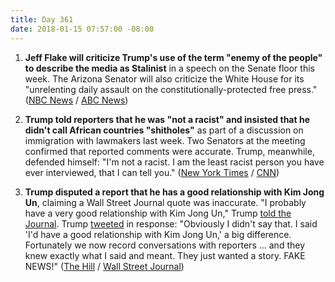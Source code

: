 ```yaml
---
title: Day 361
date: 2018-01-15 07:57:00 -08:00
---
```


1. **Jeff Flake will criticize Trump's use of the term "enemy of the people" to describe the media as Stalinist** in a speech on the Senate floor this week. The Arizona Senator will also criticize the White House for its "unrelenting daily assault on the constitutionally-protected free press." ([NBC News](https://www.nbcnews.com/politics/congress/flake-denounce-trump-media-attacks-stalinist-senate-speech-n837556) / [ABC News](http://abcnews.go.com/Politics/trump-stalin-enemy-people-language-gop-senator-speech/story?id=52327959))

2. **Trump told reporters that he was "not a racist" and insisted that he didn't call African countries "shitholes"** as part of a discussion on immigration with lawmakers last week. Two Senators at the meeting confirmed that reported comments were accurate. Trump, meanwhile, defended himself:  "I'm not a racist. I am the least racist person you have ever interviewed, that I can tell you." ([New York Times](https://www.nytimes.com/2018/01/14/us/politics/trump-im-not-a-racist.html) / [CNN](https://www.cnn.com/2018/01/14/politics/donald-trump-racist/index.html))

3. **Trump disputed a report that he has a good relationship with Kim Jong Un**, claiming a Wall Street Journal quote was inaccurate. "I probably have a very good relationship with Kim Jong Un," Trump [told the Journal](https://www.wsj.com/articles/transcript-of-donald-trump-interview-with-the-wall-street-journal-1515715481). Trump [tweeted](https://twitter.com/realDonaldTrump/status/952525384242876416) in response: "Obviously I didn't say that. I said 'I'd have a good relationship with Kim Jong Un,' a big difference. Fortunately we now record conversations with reporters ... and they knew exactly what I said and meant. They just wanted a story. FAKE NEWS!" ([The Hill](http://thehill.com/homenews/administration/368945-trump-rips-the-media-i-never-said-i-have-a-good-relationship-with-kim) / [Wall Street Journal](https://www.wsj.com/articles/donald-trump-signals-openness-to-north-korea-diplomacy-in-interview-1515705497))